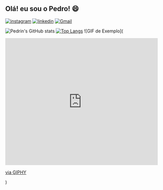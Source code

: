 ## Olá! eu sou o Pedro! 😄

[![instagram](https://img.shields.io/badge/Instagram-E4405F?style=for-the-badge&logo=instagram&logoColor=white)](https://www.instagram.com/pedrooo.png/) [![linkedin](https://img.shields.io/badge/LinkedIn-0077B5?style=for-the-badge&logo=linkedin&logoColor=)](https://www.linkedin.com/in/pedro-h-mendes-919b51181/) [![Gmail](https://img.shields.io/badge/Gmail-D14836?style=for-the-badge&logo=gmail&logoColor=white)](mailto:pedrohm441@gmail.com)

![Pedrin's GitHub stats](https://github-readme-stats.vercel.app/api?username=PedrinHM&show_icons=true&theme=vision-friendly-dark) 
[![Top Langs](https://github-readme-stats.vercel.app/api/top-langs/?username=PedrinHM&langs_count=8&theme=vision-friendly-dark)](https://github.com/PedrinHM/github-readme-stats)
![GIF de Exemplo](
<iframe src="https://giphy.com/embed/MNmyTin5qt5LSXirxd" width="480" height="400" frameBorder="0" class="giphy-embed" allowFullScreen></iframe><p><a href="https://giphy.com/gifs/theoffice-MNmyTin5qt5LSXirxd">via GIPHY</a></p>)
